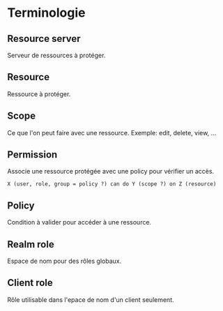 # Terminologie

## Resource server

Serveur de ressources à protéger.

## Resource

Ressource à protéger.

## Scope

Ce que l'on peut faire avec une ressource. Exemple: edit, delete, view, ...

## Permission

Associe une ressource protégée avec une policy pour vérifier un accès.

    X (user, role, group = policy ?) can do Y (scope ?) on Z (resource)

## Policy

Condition à valider pour accéder à une ressource.

## Realm role

Espace de nom pour des rôles globaux.

## Client role

Rôle utilisable dans l'epace de nom d'un client seulement.